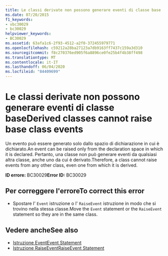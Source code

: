 ```yaml
---
title: Le classi derivate non possono generare eventi di classe base
ms.date: 07/20/2015
f1_keywords:
- vbc30029
- bc30029
helpviewer_keywords:
- BC30029
ms.assetid: 63afa1c6-2f93-4512-a2f0-372455979771
ms.openlocfilehash: c59212a28ba27123a7db9163ff7437c159a3d310
ms.sourcegitcommit: f8c270376ed905f6a8896ce0fe25b4f4b38ff498
ms.translationtype: MT
ms.contentlocale: it-IT
ms.lasthandoff: 06/04/2020
ms.locfileid: "84409699"
---
```

# <a name="derived-classes-cannot-raise-base-class-events"></a><span data-ttu-id="c6988-102">Le classi derivate non possono generare eventi di classe base</span><span class="sxs-lookup"><span data-stu-id="c6988-102">Derived classes cannot raise base class events</span></span>
<span data-ttu-id="c6988-103">Un evento può essere generato solo dallo spazio di dichiarazione in cui è dichiarato.</span><span class="sxs-lookup"><span data-stu-id="c6988-103">An event can be raised only from the declaration space in which it is declared.</span></span> <span data-ttu-id="c6988-104">Pertanto, una classe non può generare eventi da qualsiasi altra classe, anche uno da cui è derivato.</span><span class="sxs-lookup"><span data-stu-id="c6988-104">Therefore, a class cannot raise events from any other class, even one from which it is derived.</span></span>  
  
 <span data-ttu-id="c6988-105">**ID errore:** BC30029</span><span class="sxs-lookup"><span data-stu-id="c6988-105">**Error ID:** BC30029</span></span>  
  
## <a name="to-correct-this-error"></a><span data-ttu-id="c6988-106">Per correggere l'errore</span><span class="sxs-lookup"><span data-stu-id="c6988-106">To correct this error</span></span>  
  
- <span data-ttu-id="c6988-107">Spostare l' `Event` istruzione o l' `RaiseEvent` istruzione in modo che si trovino nella stessa classe.</span><span class="sxs-lookup"><span data-stu-id="c6988-107">Move the `Event` statement or the `RaiseEvent` statement so they are in the same class.</span></span>  
  
## <a name="see-also"></a><span data-ttu-id="c6988-108">Vedere anche</span><span class="sxs-lookup"><span data-stu-id="c6988-108">See also</span></span>

- [<span data-ttu-id="c6988-109">Istruzione Event</span><span class="sxs-lookup"><span data-stu-id="c6988-109">Event Statement</span></span>](../statements/event-statement.md)
- [<span data-ttu-id="c6988-110">Istruzione RaiseEvent</span><span class="sxs-lookup"><span data-stu-id="c6988-110">RaiseEvent Statement</span></span>](../statements/raiseevent-statement.md)

